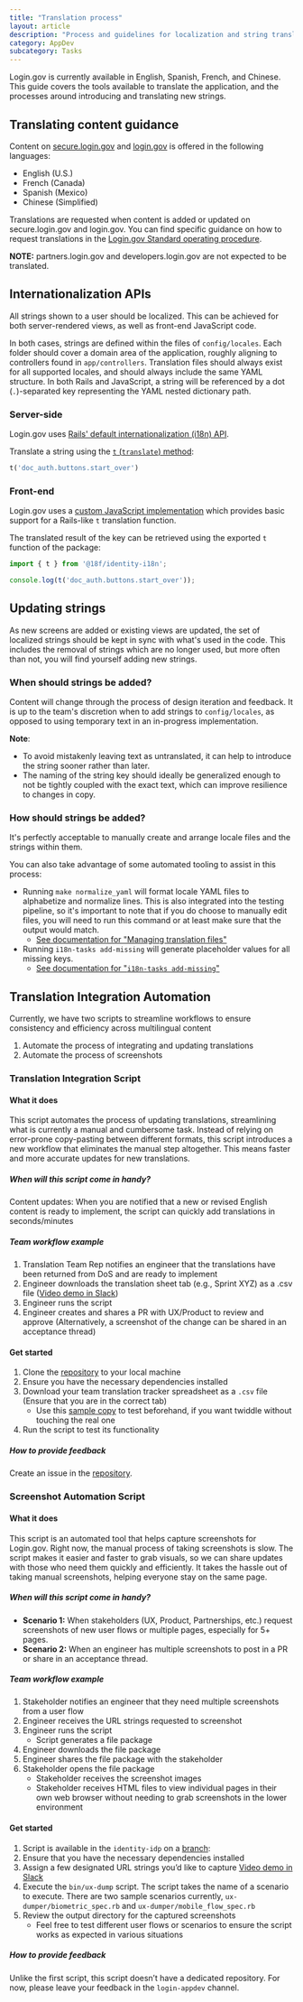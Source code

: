 ```yaml
---
title: "Translation process"
layout: article
description: "Process and guidelines for localization and string translation (i18n)"
category: AppDev
subcategory: Tasks
---
```


Login.gov is currently available in English, Spanish, French, and Chinese. This guide covers the tools available to translate the application, and the processes around introducing and translating new strings.

## Translating content guidance

Content on [secure.login.gov](https://secure.login.gov) and [login.gov](https://login.gov) is offered in the following languages:

- English (U.S.)
- French (Canada)
- Spanish (Mexico)
- Chinese (Simplified)

Translations are requested when content is added or updated on secure.login.gov and login.gov. You can find specific guidance on how to request translations in the [Login.gov Standard operating procedure](https://docs.google.com/document/d/16MacAb1WKiQJJ634Cpjg8WkziiyMJMopA07rUpHP2Vs/edit?tab=t.0#heading=h.l6bljy4rjlyu).

**NOTE:** partners.login.gov and developers.login.gov are not expected to be translated.

## Internationalization APIs

All strings shown to a user should be localized. This can be achieved for both server-rendered views, as well as front-end JavaScript code.

In both cases, strings are defined within the files of `config/locales`. Each folder should cover a domain area of the application, roughly aligning to controllers found in `app/controllers`. Translation files should always exist for all supported locales, and should always include the same YAML structure. In both Rails and JavaScript, a string will be referenced by a dot (`.`)-separated key representing the YAML nested dictionary path.

### Server-side

Login.gov uses [Rails' default internationalization (i18n) API](https://guides.rubyonrails.org/i18n.html).

Translate a string using the [`t` (`translate`) method](https://guides.rubyonrails.org/i18n.html#the-public-i18n-api):

```ruby
t('doc_auth.buttons.start_over')
```

### Front-end

Login.gov uses a [custom JavaScript implementation](https://github.com/18F/identity-idp/tree/main/app/javascript/packages/i18n) which provides basic support for a Rails-like `t` translation function.

The translated result of the key can be retrieved using the exported `t` function of the package:

```js
import { t } from '@18f/identity-i18n';

console.log(t('doc_auth.buttons.start_over'));
```

## Updating strings

As new screens are added or existing views are updated, the set of localized strings should be kept in sync with what's used in the code. This includes the removal of strings which are no longer used, but more often than not, you will find yourself adding new strings.

### When should strings be added?

Content will change through the process of design iteration and feedback. It is up to the team's discretion when to add strings to `config/locales`, as opposed to using temporary text in an in-progress implementation.

**Note**:

- To avoid mistakenly leaving text as untranslated, it can help to introduce the string sooner rather than later.
- The naming of the string key should ideally be generalized enough to not be tightly coupled with the exact text, which can improve resilience to changes in copy.

### How should strings be added?

It's perfectly acceptable to manually create and arrange locale files and the strings within them.

You can also take advantage of some automated tooling to assist in this process:

- Running `make normalize_yaml` will format locale YAML files to alphabetize and normalize lines. This is also integrated into the testing pipeline, so it's important to note that if you do choose to manually edit files, you will need to run this command or at least make sure that the output would match.
  - [See documentation for "Managing translation files"](https://github.com/18f/identity-idp#managing-translation-files)
- Running `i18n-tasks add-missing` will generate placeholder values for all missing keys.
  - [See documentation for "`i18n-tasks add-missing`"](https://github.com/glebm/i18n-tasks#add-missing-keys)

## Translation Integration Automation

Currently, we have two scripts to streamline workflows to ensure consistency and efficiency across multilingual content

1. Automate the process of integrating and updating translations
2. Automate the process of screenshots

### Translation Integration Script

#### What it does
This script automates the process of updating translations, streamlining what is currently a manual and cumbersome task. Instead of relying on error-prone copy-pasting between different formats, this script introduces a new workflow that eliminates the manual step altogether. This means faster and more accurate updates for new translations.

##### When will this script come in handy?
Content updates: When you are notified that a new or revised English content is ready to implement, the script can quickly add translations in seconds/minutes

##### Team workflow example

1. Translation Team Rep notifies an engineer that the translations have been returned from DoS and are ready to implement
2. Engineer downloads the translation sheet tab (e.g., Sprint XYZ) as a .csv file ([Video demo in Slack](https://gsa-tts.slack.com/archives/C0847VCD3RT/p1734030685203639))
3. Engineer runs the script
4. Engineer creates and shares a PR with UX/Product to review and approve (Alternatively, a screenshot of the change can be shared in an acceptance thread) 

#### Get started

1. Clone the [repository]( https://github.com/18F/hackathon-translations-import) to your local machine
2. Ensure you have the necessary dependencies installed
3. Download your team translation tracker spreadsheet as a `.csv` file (Ensure that you are in the correct tab)
    - Use this [sample copy](https://docs.google.com/spreadsheets/d/1RwV9JC7NL2Z7B8cdjKn3g8XwcUEKjONmZq98gZRHQfc/edit?gid=1723091228#gid=1723091228) to test beforehand, if you want twiddle without touching the real one
4. Run the script to test its functionality

##### How to provide feedback

Create an issue in the [repository](https://github.com/18F/hackathon-translations-import).

### Screenshot Automation Script

#### What it does

This script is an automated tool that helps capture screenshots for Login.gov. Right now, the manual process of taking screenshots is slow. The script makes it easier and faster to grab visuals, so we can share updates with those who need them quickly and efficiently. It takes the hassle out of taking manual screenshots, helping everyone stay on the same page.

##### When will this script come in handy?

- **Scenario 1:** When stakeholders (UX, Product, Partnerships, etc.) request screenshots of new user flows or multiple pages, especially for 5+ pages.
- **Scenario 2:** When an engineer has multiple screenshots to post in a PR or share in an acceptance thread.

##### Team workflow example

1. Stakeholder notifies an engineer that they need multiple screenshots from a user flow
2. Engineer receives the URL strings requested to screenshot
3. Engineer runs the script
    - Script generates a file package
4. Engineer downloads the file package
5. Engineer shares the file package with the stakeholder
6. Stakeholder opens the file package
    - Stakeholder receives the screenshot images
    - Stakeholder receives HTML files to view individual pages in their own web browser without needing to grab screenshots in the lower environment

#### Get started

1. Script is available in the `identity-idp` on a [branch](https://github.com/18F/identity-idp/tree/jmax/hackathon-dumping-screens-and-strings): 
2. Ensure that you have the necessary dependencies installed
3. Assign a few designated URL strings you’d like to capture [Video demo in Slack](https://gsa-tts.slack.com/archives/C0847VCD3RT/p1734032192838459)
3. Execute the `bin/ux-dump` script. The script takes the name of a scenario to execute. There are two sample scenarios currently, `ux-dumper/biometric_spec.rb` and `ux-dumper/mobile_flow_spec.rb`
4. Review the output directory for the captured screenshots
    - Feel free to test different user flows or scenarios to ensure the script works as expected in various situations

##### How to provide feedback

Unlike the first script, this script doesn’t have a dedicated repository. For now, please leave your feedback in the `login-appdev` channel.